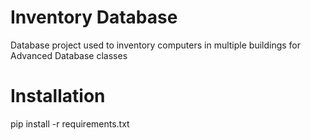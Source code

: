 # Inventory Database
Database project used to inventory computers in multiple buildings for Advanced Database classes

# Installation
pip install -r requirements.txt
